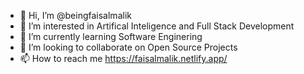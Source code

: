 - 👋 Hi, I’m @beingfaisalmalik
- 👀 I’m interested in Artifical Inteligence and Full Stack Development
- 🌱 I’m currently learning Software Enginering
- 💞️ I’m looking to collaborate on Open Source Projects
- 📫 How to reach me https://faisalmalik.netlify.app/

<!---
beingfaisalmalik/beingfaisalmalik is a ✨ special ✨ repository because its `README.md` (this file) appears on your GitHub profile.
You can click the Preview link to take a look at your changes.
--->
